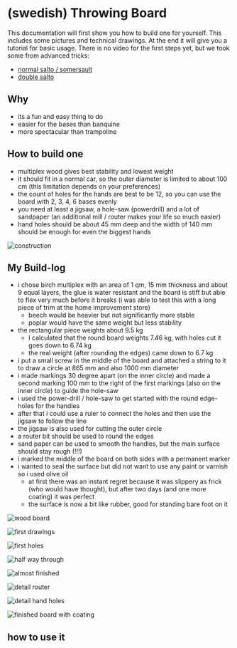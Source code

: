 # (swedish) Throwing Board

This documentation will first show you how to build one for yourself. This includes some pictures and technical drawings. At the end it will give you a tutorial for basic usage. There is no video for the first steps yet, but we took some from advanced tricks:
- [normal salto / somersault](https://youtu.be/JZCmLkykNo0)
- [double salto](https://youtu.be/8LZQk9T78h4)


## Why

- its a fun and easy thing to do
- easier for the bases than banquine
- more spectacular than trampoline


## How to build one

- multiplex wood gives best stability and lowest weight
- it should fit in a normal car, so the outer diameter is limited to about 100 cm (this limitation depends on your preferences)
- the count of holes for the hands are best to be 12, so you can use the board with 2, 3, 4, 6 bases evenly
- you need at least a jigsaw, a hole-saw (powerdrill) and a lot of sandpaper (an additional mill / router makes your life so much easier)
- hand holes should be about 45 mm deep and the width of 140 mm should be enough for even the biggest hands

![construction](./throwing_board.png)


## My Build-log

- i chose birch multiplex with an area of 1 qm, 15 mm thickness and about 9 equal layers, the glue is water resistant and the board is stiff but able to flex very much before it breaks (i was able to test this with a long piece of trim at the home improvement store)
   - beech would be heavier but not significantly more stable
   - poplar would have the same weight but less stability
- the rectangular piece weights about 9.5 kg 
   - I calculated that the round board weights 7.46 kg, with holes cut it goes down to 6.74 kg
   - the real weight (after rounding the edges) came down to 6.7 kg
- i put a small screw in the middle of the board and attached a string to it to draw a circle at 865 mm and also 1000 mm diameter
- i made markings 30 degree apart (on the inner circle) and made a second marking 100 mm to the right of the first markings (also on the inner circle) to guide the hole-saw
- i used the power-drill / hole-saw to get started with the round edge-holes for the handles
- after that i could use a ruler to connect the holes and then use the jigsaw to follow the line
- the jigsaw is also used for cutting the outer circle
- a router bit should be used to round the edges
- sand paper can be used to smooth the handles, but the main surface should stay rough (!!!)
- i marked the middle of the board on both sides with a permanent marker
- i wanted to seal the surface but did not want to use any paint or varnish so i used olive oil
   - at first there was an instant regret because it was slippery as frick (who would have thought), but after two days (and one more coating) it was perfect
   - the surface is now a bit like rubber, good for standing bare foot on it
   
   
![wood board](./pictures/DSC00053.jpg)

![first drawings](./pictures/DSC00056.jpg)

![first holes](./pictures/DSC00059.jpg)

![half way through](./pictures/DSC00061.jpg)

![almost finished](./pictures/DSC00062.jpg)

![detail router](./pictures/DSC00068.jpg)

![detail hand holes](./pictures/DSC00083.jpg)

![finished board with coating](./pictures/DSC00086.jpg)


## how to use it






